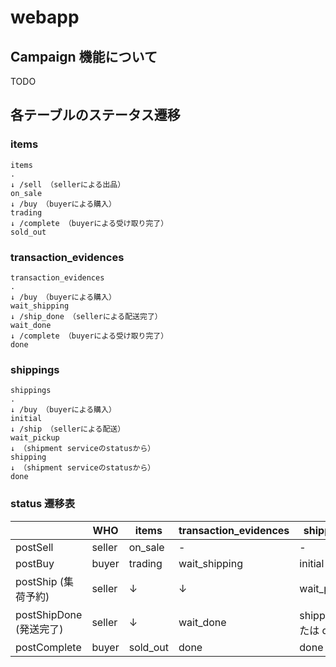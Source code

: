 # webapp

## Campaign 機能について

TODO

## 各テーブルのステータス遷移

### items

```
items
.
↓ /sell （sellerによる出品）
on_sale
↓ /buy （buyerによる購入）
trading
↓ /complete （buyerによる受け取り完了）
sold_out
```

### transaction_evidences

```
transaction_evidences
.
↓ /buy （buyerによる購入）
wait_shipping
↓ /ship_done （sellerによる配送完了）
wait_done
↓ /complete （buyerによる受け取り完了）
done
```

### shippings

```
shippings
.
↓ /buy （buyerによる購入）
initial
↓ /ship （sellerによる配送）
wait_pickup
↓ （shipment serviceのstatusから）
shipping
↓ （shipment serviceのstatusから）
done
```

### status 遷移表

|                       | WHO    | items    | transaction_evidences | shippings            |
|-----------------------|--------|----------|-----------------------|----------------------|
| postSell              | seller  | on_sale  | -                    | -                    |
| postBuy               | buyer  | trading  | wait_shipping         | initial              |
| postShip (集荷予約)   | seller | ↓        | ↓                     | wait_pickup          |
| postShipDone (発送完了)|  seller | ↓        | wait_done             | shipping または done |
| postComplete          | buyer  | sold_out | done                  | done                 |

